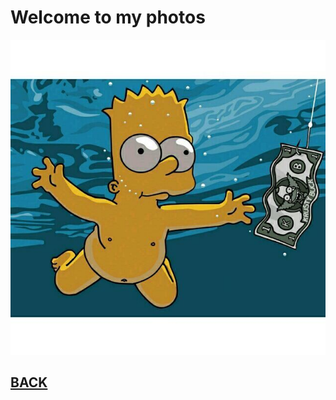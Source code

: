 # Welcome to my photos
![](https://github.com/okzhchy/okzhchy.github.io/raw/master/images/xps.png)


## [BACK](./)
